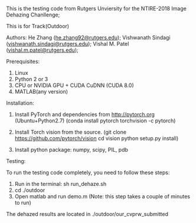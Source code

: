 This is the testing code from Rutgers Unviersity for the NTIRE-2018 Image Dehazing Chanllenge;

This is for Track(Outdoor)

Authors: He Zhang (he.zhang92@rutgers.edu); Vishwanath Sindagi (vishwanath.sindagi@rutgers.edu); Vishal M. Patel (vishal.m.patel@rutgers.edu);

Prerequisites:
1. Linux
2. Python 2 or 3
3. CPU or NVIDIA GPU + CUDA CuDNN (CUDA 8.0)
4. MATLAB(any version)

Installation:
1. Install PyTorch and dependencies from http://pytorch.org (Ubuntu+Python2.7)
   (conda install pytorch torchvision -c pytorch)

2. Install Torch vision from the source.
   (git clone https://github.com/pytorch/vision
   cd vision
   python setup.py install)

3. Install python package: 
   numpy, scipy, PIL, pdb


Testing: 

To run the testing code completely, you need to follow these steps:
1. Run in the terminal: sh run_dehaze.sh
2. cd ./outdoor
3. Open matlab and run demo.m (Note: this step takes a couple of minutes to run)


The dehazed results are located in ./outdoor/our_cvprw_submitted
